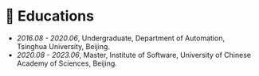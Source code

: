 # 📖 Educations
- *2016.08 - 2020.06*, Undergraduate, Department of Automation, Tsinghua University, Beijing.
- *2020.08 - 2023.06*, Master, Institute of Software, University of Chinese Academy of Sciences, Beijing.